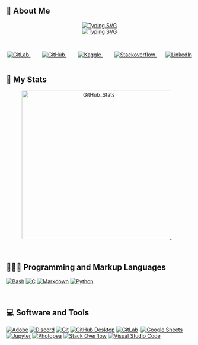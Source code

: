 ## :crescent_moon: About Me

<!-- About Me -->

<p align="center"> 
    <a href="https://git.io/typing-svg">
        <img src="https://readme-typing-svg.demolab.com?font=Kaushan Script&size=22&pause=1000&color=23ADBEFF&center=true&vCenter=true&repeat=false&width=435&lines=Hi!+I'm+Nisa+Ceren+%C3%9Cnn%C3%BC!;" alt="Typing SVG" />
        </a>
    <br>
    <a href="https://git.io/typing-svg">
        <img src="https://readme-typing-svg.demolab.com?font=Kaushan Script&size=22&pause=1000&color=23ADBEFF&center=true&vCenter=true&width=435&lines=Always+learning+new+things;42+schools+student" alt="Typing SVG" />
        </a>
</p>
<br>

<!-- Introduction -->

<p align="center">
    <a href="https://gitlab.com/nisaunnu">
        <img alt="GitLab" title="GitLab" src="https://custom-icon-badges.demolab.com/badge/GitLab-BD2A11.svg?logo=gitlab&logoColor=white&style=flat&color=BD2A11">
        </a> 
    &#8287;&#8287;&#8287;&#8287;&#8287;
    <a href="https://github.com/nisaunnu">
        <img alt="GitHub" title="GitHub" src="https://custom-icon-badges.demolab.com/badge/GitHub-000000.svg?logo=github&logoColor=white&style=flat&color=000000">
        </a> 
    &#8287;&#8287;&#8287;&#8287;&#8287;
   <a href="https://www.kaggle.com/nisacerennn">
        <img alt="Kaggle" title="Kaggle" src="https://custom-icon-badges.demolab.com/badge/Kaggle-00AAD2.svg?logo=kaggle_new&logoColor=white&style=flat&labelColor=00AAD2">
        </a>
    &#8287;&#8287;&#8287;&#8287;&#8287;&#8287;&#8287;
    <a href="https://stackoverflow.com/users/20032529/nisa-ceren-%c3%9cnn%c3%bc">
        <img alt="Stackoverflow" title="Stackoverflow" src="https://custom-icon-badges.demolab.com/badge/Stackoverflow-C80000.svg?logo=stackoverflow&logoColor=white&style=flat&color=C80000">
    </a>
    &#8287;&#8287;&#8287;&#8287;&#8287;
    <a href="https://www.linkedin.com/in/nisaunnu/">
        <img alt="LinkedIn" title="LinkedIn" src="https://custom-icon-badges.demolab.com/badge/LinkedIn-0245CA.svg?logo=linkedin&logoColor=white&style=flat&labelColor=0245CA">
        </a>  
    &#8287;&#8287;&#8287;&#8287;&#8287;
<!--    <a href="https://app.patika.dev/nisacerenunnu">
        <img alt="patika" title="patika" src="https://custom-icon-badges.demolab.com/badge/Patika.dev-FF6600.svg?logo=patika_beyaz&logoColor=white&style=flat&labelColor=FF6600"/>
        </a>  
    &#8287;&#8287;&#8287;&#8287;&#8287;
    <a href="https://www.instagram.com/nisaunnu/">
        <img alt="Instagram" title="Instagram" src="https://custom-icon-badges.demolab.com/badge/Instagram-purple.svg?logo=instagram&logoColor=white&style=flat&labelColor=7B1080FF"/>
        </a>
</p>-->
<br>



## 🎯 My Stats

<p align="center">
<!-- dark mode only -->
      <a href="https://github.com/nisaunnu">  
        <picture>
            <source
                 srcset="https://github-readme-stats.vercel.app/api?username=anuraghazra&show_icons=true&hide=none&theme=github_dark"
                 media="(prefers-color-scheme: github_dark)" />
            <img width="400px" title="GitHub_Stats" src="https://github-readme-stats.vercel.app/api?username=nisaunnu&show_icons=true&theme=github_dark" />
        </picture>
        </a>
   &#8287;&#8287;&#8287;&#8287;
<!--    <a href="https://github.com/nisaunnu">
        <img width="420px" title="GitHub_Stats" src="https://streak-stats.demolab.com?user=nisaunnu&theme=github-dark-blue#gh-dark-mode-only"/>
        </a>  
    <a href="https://github.com/JaeSeoKim/badge42">
        <img width="500px"src="https://badge42.vercel.app/api/v2/cldyzvso800060fmnnkmsw17v/stats?cursusId=21&coalitionId=362" alt="nunnu's 42 stats" />
        </a>
     <br>
    <br>
    <a href="https://github.com/nisaunnu">
        <img  width="740px" alt="Nisa Ünnü's Activity Graph" src="https://github-readme-activity-graph.cyclic.app/graph/?username=nisaunnu&bg_color=0D1117&color=9D9D9D&line=1F6FEA&point=FFFFFF&hide_border=false&radius=20#gh-dark-mode-only" />
        </a>  -->
</p>


<br>

<!-- <h2> 🛠️ My Favorite Tools </h2>
<br> -->
<h2>👩🏻‍💻 Programming and Markup Languages </h3>
<p>
    <a href="#"><img alt="Bash" src="https://img.shields.io/badge/Bash-121011.svg?logo=gnu-bash&logoColor=white&style=flat"></a>
    <a href="#"><img alt="C" src="https://custom-icon-badges.demolab.com/badge/C-03599C.svg?logo=c-in-hexagon&logoColor=white&style=flat"></a>
    <a href="#"><img alt="Markdown" src="https://img.shields.io/badge/Markdown-000000.svg?logo=markdown&logoColor=white&style=flat"></a>
    <a href="#"><img alt="Python" src="https://img.shields.io/badge/Python-264969.svg?logo=python&logoColor=white&style=flat"></a>
</p><br>
<h2>💻 Software and Tools </h3>
<p>
    <a href="#"><img alt="Adobe" src="https://img.shields.io/badge/Adobe-ED0E00.svg?logo=adobe&logoColor=white&style=flat"></a>
    <a href="#"><img alt="Discord" src="https://img.shields.io/badge/-Discord-525DE9.svg?logo=discord&logoColor=white&style=flat"></a>
    <a href="#"><img alt="Git" src="https://img.shields.io/badge/Git-E44C30.svg?logo=git&logoColor=white&style=flat"></a>
    <a href="#"><img alt="GitHub Desktop" src="https://img.shields.io/badge/GitHub%20Desktop-7F248B.svg?logo=github&logoColor=white&style=flat"></a>
    <a href="#"><img alt="GitLab" title="GitLab" src="https://custom-icon-badges.demolab.com/badge/GitLab-BD2A11.svg?logo=gitlab&logoColor=white&style=flat&color=BD2A11"></a> 
    <a href="#"><img alt="Google Sheets" src="https://img.shields.io/badge/Sheets-168751.svg?logo=google%20sheets&logoColor=white&style=flat"></a>
    <a href="#"><img alt="Jupyter" src="https://img.shields.io/badge/Jupyter-E77124.svg?logo=Jupyter&logoColor=white&style=flat"></a>
    <a href="#"><img alt="Photopea" src="https://img.shields.io/badge/Photopea-179C8F?logo=photopea&logoColor=white&style=flat"></a>
    <a href="#"><img alt="Stack Overflow" src="https://img.shields.io/badge/-Stack%20Overflow-C80000?logo=stack-overflow&logoColor=white&style=flat"></a>
    <a href="#"><img alt="Visual Studio Code" src="https://img.shields.io/badge/Visual%20Studio%20Code-0073B0.svg?logo=visual-studio-code&logoColor=white&style=flat"></a>
</p>
